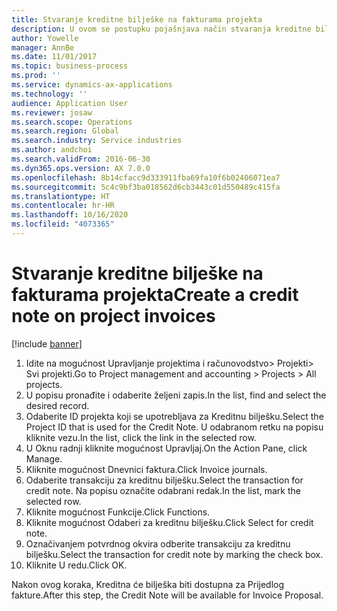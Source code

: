 ```yaml
---
title: Stvaranje kreditne bilješke na fakturama projekta
description: U ovom se postupku pojašnjava način stvaranja kreditne bilješke na objavljenim fakturama projekta.
author: Yowelle
manager: AnnBe
ms.date: 11/01/2017
ms.topic: business-process
ms.prod: ''
ms.service: dynamics-ax-applications
ms.technology: ''
audience: Application User
ms.reviewer: josaw
ms.search.scope: Operations
ms.search.region: Global
ms.search.industry: Service industries
ms.author: andchoi
ms.search.validFrom: 2016-06-30
ms.dyn365.ops.version: AX 7.0.0
ms.openlocfilehash: 8b14cfacc9d333911fba69fa10f6b02406071ea7
ms.sourcegitcommit: 5c4c9bf3ba018562d6cb3443c01d550489c415fa
ms.translationtype: HT
ms.contentlocale: hr-HR
ms.lasthandoff: 10/16/2020
ms.locfileid: "4073365"
---
```

# <a name="create-a-credit-note-on-project-invoices"></a><span data-ttu-id="33a79-103">Stvaranje kreditne bilješke na fakturama projekta</span><span class="sxs-lookup"><span data-stu-id="33a79-103">Create a credit note on project invoices</span></span>

[!include [banner](../../includes/banner.md)]

1. <span data-ttu-id="33a79-104">Idite na mogućnost Upravljanje projektima i računovodstvo> Projekti> Svi projekti.</span><span class="sxs-lookup"><span data-stu-id="33a79-104">Go to Project management and accounting > Projects > All projects.</span></span> 
2. <span data-ttu-id="33a79-105">U popisu pronađite i odaberite željeni zapis.</span><span class="sxs-lookup"><span data-stu-id="33a79-105">In the list, find and select the desired record.</span></span> 
3. <span data-ttu-id="33a79-106">Odaberite ID projekta koji se upotrebljava za Kreditnu bilješku.</span><span class="sxs-lookup"><span data-stu-id="33a79-106">Select the Project ID that is used for the Credit Note.</span></span> <span data-ttu-id="33a79-107">U odabranom retku na popisu kliknite vezu.</span><span class="sxs-lookup"><span data-stu-id="33a79-107">In the list, click the link in the selected row.</span></span> 
4. <span data-ttu-id="33a79-108">U Oknu radnji kliknite mogućnost Upravljaj.</span><span class="sxs-lookup"><span data-stu-id="33a79-108">On the Action Pane, click Manage.</span></span> 
5. <span data-ttu-id="33a79-109">Kliknite mogućnost Dnevnici faktura.</span><span class="sxs-lookup"><span data-stu-id="33a79-109">Click Invoice journals.</span></span> 
6. <span data-ttu-id="33a79-110">Odaberite transakciju za kreditnu bilješku.</span><span class="sxs-lookup"><span data-stu-id="33a79-110">Select the transaction for credit note.</span></span> <span data-ttu-id="33a79-111">Na popisu označite odabrani redak.</span><span class="sxs-lookup"><span data-stu-id="33a79-111">In the list, mark the selected row.</span></span> 
7. <span data-ttu-id="33a79-112">Kliknite mogućnost Funkcije.</span><span class="sxs-lookup"><span data-stu-id="33a79-112">Click Functions.</span></span> 
8. <span data-ttu-id="33a79-113">Kliknite mogućnost Odaberi za kreditnu bilješku.</span><span class="sxs-lookup"><span data-stu-id="33a79-113">Click Select for credit note.</span></span> 
9. <span data-ttu-id="33a79-114">Označivanjem potvrdnog okvira odberite transakciju za kreditnu bilješku.</span><span class="sxs-lookup"><span data-stu-id="33a79-114">Select the transaction for credit note by marking the check box.</span></span>
10. <span data-ttu-id="33a79-115">Kliknite U redu.</span><span class="sxs-lookup"><span data-stu-id="33a79-115">Click OK.</span></span> 

<span data-ttu-id="33a79-116">Nakon ovog koraka, Kreditna će bilješka biti dostupna za Prijedlog fakture.</span><span class="sxs-lookup"><span data-stu-id="33a79-116">After this step, the Credit Note will be available for Invoice Proposal.</span></span>
